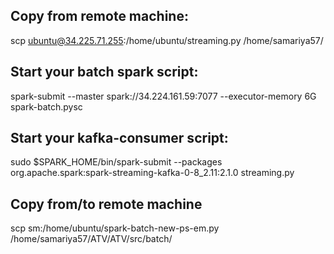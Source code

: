## Copy from remote machine:

scp ubuntu@34.225.71.255:/home/ubuntu/streaming.py /home/samariya57/

## Start your batch spark script:

spark-submit --master spark://34.224.161.59:7077 --executor-memory 6G spark-batch.pysc

## Start your kafka-consumer script:

sudo $SPARK_HOME/bin/spark-submit --packages org.apache.spark:spark-streaming-kafka-0-8_2.11:2.1.0 streaming.py 

## Copy from/to remote machine

scp sm:/home/ubuntu/spark-batch-new-ps-em.py /home/samariya57/ATV/ATV/src/batch/
